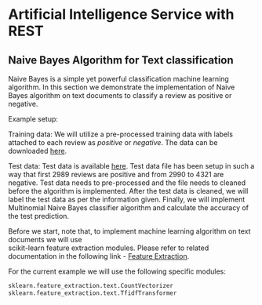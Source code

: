 # Artificial Intelligence Service with REST

## Naive Bayes Algorithm for Text classification

Naive Bayes is a simple yet powerful classification machine learning algorithm.
In this section we demonstrate the implementation of Naive Bayes 
algorithm on text documents to classify a review as positive or negative.

Example setup:

Training data: We will utilize a pre-processed training data with labels attached to each review as 
*positive* or *negative*.  The data can be downloaded [here](https://azuremallikresourcediag.blob.core.windows.net/mltest/ProcessedTrain.csv).

Test data: Test data is available [here](https://azuremallikresourcediag.blob.core.windows.net/mltest/testSet.txt).
Test data file has been setup in such a way that first 2989 reviews are positive and from 2990 to 4321 are negative.
Test data needs to pre-processed and the file needs to cleaned before the algorithm is implemented.
After the test data is cleaned, we will label the test data as per the information given.
Finally, we will implement Multinomial Naive Bayes classifier algorithm and calculate the accuracy of the test prediction.

Before we start, note that, to implement machine learning algorithm on text documents we will use  
scikit-learn feature extraction modules. Please refer to related documentation
in the following link - [Feature Extraction](https://scikit-learn.org/stable/modules/feature_extraction.html).

For the current example we will use the following specific modules:

```python
sklearn.feature_extraction.text.CountVectorizer
sklearn.feature_extraction.text.TfidfTransformer
```



